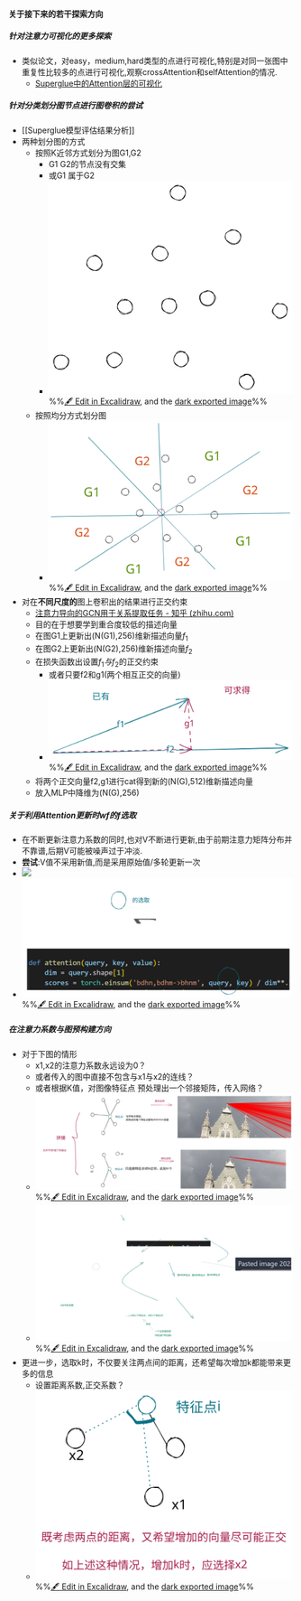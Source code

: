 #### 关于接下来的若干探索方向
##### 针对注意力可视化的更多探索
- 类似论文，对easy，medium,hard类型的点进行可视化,特别是对同一张图中重复性比较多的点进行可视化,观察crossAttention和selfAttention的情况.
	- [Superglue中的Attention层的可视化](../科研/毕业设计/Superglue中的Attention层的可视化.md)
##### 针对分类划分图节点进行图卷积的尝试
- [[Superglue模型评估结果分析]]
- 两种划分图的方式
	- 按照K近邻方式划分为图G1,G2
		- G1 G2的节点没有交集
		- 或G1 属于G2
		- ![](attachments/2023-01-12%202023-01-12%2022.02.34.excalidraw.svg)%%[🖋 Edit in Excalidraw](attachments/2023-01-12%202023-01-12%2022.02.34.excalidraw.md), and the [dark exported image](attachments/2023-01-12%202023-01-12%2022.02.34.excalidraw.dark.svg)%%
	- 按照均分方式划分图
		- ![](attachments/2023-01-12%202023-01-12%2022.07.09.excalidraw.svg)%%[🖋 Edit in Excalidraw](attachments/2023-01-12%202023-01-12%2022.07.09.excalidraw.md), and the [dark exported image](attachments/2023-01-12%202023-01-12%2022.07.09.excalidraw.dark.svg)%%
- 对在**不同尺度的**图上卷积出的结果进行正交约束
	- [注意力导向的GCN用于关系提取任务 - 知乎 (zhihu.com)](https://zhuanlan.zhihu.com/p/139350840)
	- 目的在于想要学到重合度较低的描述向量
	- 在图G1上更新出(N(G1),256)维新描述向量$f_{1}$
	- 在图G2上更新出(N(G2),256)维新描述向量$f_{2}$
	- 在损失函数出设置$f_{1}与f_{2}$的正交约束
		- 或者只要f2和g1(两个相互正交的向量)
		- ![](attachments/2023-01-12%202023-01-12%2022.17.37.excalidraw.svg)%%[🖋 Edit in Excalidraw](attachments/2023-01-12%202023-01-12%2022.17.37.excalidraw.md), and the [dark exported image](attachments/2023-01-12%202023-01-12%2022.17.37.excalidraw.dark.svg)%%
	- 将两个正交向量f2,g1进行cat得到新的(N(G),512)维新描述向量
	- 放入MLP中降维为(N(G),256)
##### 关于利用Attention更新时wf的f选取
- 在不断更新注意力系数的同时,也对V不断进行更新,由于前期注意力矩阵分布并不靠谱,后期V可能被噪声过于冲淡.
- **尝试**:V值不采用新值,而是采用原始值/多轮更新一次
- ![](attachments/Pasted%20image%2020230109173744.png)
- ![](attachments/2023-01-12%202023-01-12%2021.56.33.excalidraw.svg)
%%[🖋 Edit in Excalidraw](attachments/2023-01-12%202023-01-12%2021.56.33.excalidraw.md), and the [dark exported image](attachments/2023-01-12%202023-01-12%2021.56.33.excalidraw.dark.svg)%%
##### 在注意力系数与图预构建方向
- 对于下图的情形
	- x1,x2的注意力系数永远设为0？
	- 或者传入的图中直接不包含与x1与x2的连线？
	- 或者根据K值，对图像特征点 预处理出一个邻接矩阵，传入网络？
	- ![](attachments/2023-01-11%202023-01-11%2015.50.45.excalidraw.svg)%%[🖋 Edit in Excalidraw](attachments/2023-01-11%202023-01-11%2015.50.45.excalidraw.md), and the [dark exported image](attachments/2023-01-11%202023-01-11%2015.50.45.excalidraw.dark.svg)%%
	- ![](attachments/2023-01-11%202023-01-12%2018.28.58.excalidraw.svg)%%[🖋 Edit in Excalidraw](attachments/2023-01-11%202023-01-12%2018.28.58.excalidraw.md), and the [dark exported image](attachments/2023-01-11%202023-01-12%2018.28.58.excalidraw.dark.svg)%%
- 更进一步，选取k时，不仅要关注两点间的距离，还希望每次增加k都能带来更多的信息
	- 设置距离系数,正交系数？
	- ![](attachments/2023-01-11%202023-01-11%2016.28.15.excalidraw.svg)%%[🖋 Edit in Excalidraw](attachments/2023-01-11%202023-01-11%2016.28.15.excalidraw.md), and the [dark exported image](attachments/2023-01-11%202023-01-11%2016.28.15.excalidraw.dark.svg)%%
